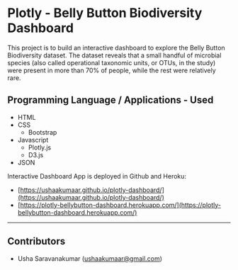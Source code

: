 # Plotly - Belly Button Biodiversity Dashboard
This project is to build an interactive dashboard to explore the Belly Button Biodiversity dataset. The dataset reveals that a small handful of microbial species (also called operational taxonomic units, or OTUs, in the study) were present in more than 70% of people, while the rest were relatively rare.

## Programming Language / Applications - Used
  * HTML
  * CSS
    - Bootstrap
  * Javascript
    - Plotly.js
    - D3.js
  * JSON

Interactive Dashboard App is deployed in Github and Heroku: 
- [https://ushaakumaar.github.io/plotly-dashboard/](https://ushaakumaar.github.io/plotly-dashboard/)
- [https://plotly-bellybutton-dashboard.herokuapp.com/](https://plotly-bellybutton-dashboard.herokuapp.com/)

---

## Contributors

- Usha Saravanakumar (ushaakumaar@gmail.com)
